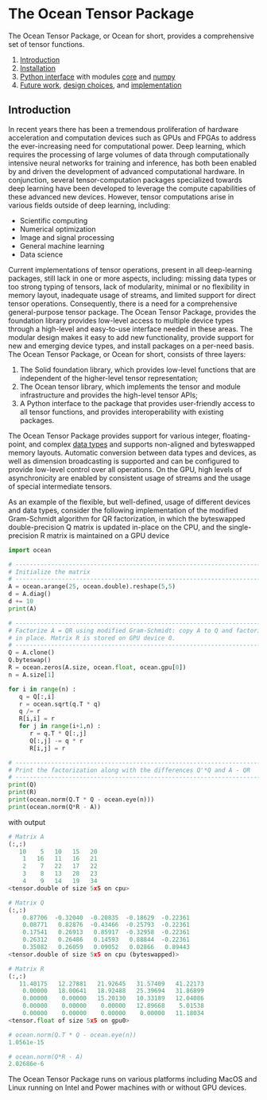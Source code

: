 # The Ocean Tensor Package

The Ocean Tensor Package, or Ocean for short, provides a comprehensive set of tensor functions.

1. [Introduction](#introduction)
2. [Installation](docs/installation.md)
3. [Python interface](docs/python/index.md) with modules [core](docs/python/module_core.md) and [numpy](docs/python/module_numpy.md)
4. [Future work](docs/future_work.md), [design choices](docs/design_choices.md), and [implementation](docs/implementation.md)

## Introduction

In recent years there has been a tremendous proliferation of hardware acceleration and computation devices such as GPUs and FPGAs to address the ever-increasing need for computational power. Deep learning, which requires the processing of large volumes of data through computationally intensive neural networks for training and inference, has both been enabled by and driven the development of advanced computational hardware. In conjunction, several tensor-computation packages specialized towards deep learning have been developed to leverage the compute capabilities of these advanced new devices. However, tensor computations arise in various fields outside of deep learning, including:

* Scientific computing
* Numerical optimization
* Image and signal processing
* General machine learning
* Data science

Current implementations of tensor operations, present in all deep-learning packages, still lack in one or more aspects, including: missing data types or too strong typing of tensors, lack of modularity, minimal or no flexibility in memory layout, inadequate usage of streams, and limited support for direct tensor operations. Consequently, there is a need for a comprehensive general-purpose tensor package. The Ocean Tensor Package, provides the foundation library provides low-level access to multiple device types through a high-level and easy-to-use interface needed in these areas. The modular design makes it easy to add new functionality, provide support for new and emerging device types, and install packages on a per-need basis. The Ocean Tensor Package, or Ocean for short, consists of three layers:

1. The Solid foundation library, which provides low-level functions that are independent of the higher-level tensor representation;
2. The Ocean tensor library, which implements the tensor and module infrastructure and provides the high-level tensor APIs;
3. A Python interface to the package that provides user-friendly access to all tensor functions, and provides interoperability with existing packages.

The Ocean Tensor Package provides support for various integer, floating-point, and complex [data types](docs/python/index.md#data-types) and supports non-aligned and byteswapped memory layouts. Automatic conversion between data types and devices, as well as dimension broadcasting is supported and can be configured to provide low-level control over all operations. On the GPU, high levels of asynchronicity are enabled by consistent usage of streams and the usage of special intermediate tensors. 

As an example of the flexible, but well-defined, usage of different devices and data types, consider the following implementation of the modified Gram-Schmidt algorithm for QR factorization, in which the byteswapped double-precision Q matrix is updated in-place on the CPU, and the single-precision R matrix is maintained on a GPU device

```Python
import ocean

# ------------------------------------------------------------------------
# Initialize the matrix
# ------------------------------------------------------------------------
A = ocean.arange(25, ocean.double).reshape(5,5)
d = A.diag()
d += 10
print(A)

# ------------------------------------------------------------------------
# Factorize A = QR using modified Gram-Schmidt: copy A to Q and factorize
# in place. Matrix R is stored on GPU device 0.
# ------------------------------------------------------------------------
Q = A.clone()
Q.byteswap()
R = ocean.zeros(A.size, ocean.float, ocean.gpu[0])
n = A.size[1]

for i in range(n) :
   q = Q[:,i]
   r = ocean.sqrt(q.T * q)
   q /= r
   R[i,i] = r
   for j in range(i+1,n) :
      r = q.T * Q[:,j]
      Q[:,j] -= q * r
      R[i,j] = r

# ------------------------------------------------------------------------
# Print the factorization along with the differences Q'*Q and A - QR
# ------------------------------------------------------------------------
print(Q)
print(R)
print(ocean.norm(Q.T * Q - ocean.eye(n)))
print(ocean.norm(Q*R - A))
````

with output

```Python
# Matrix A
(:,:)
   10    5   10   15   20
    1   16   11   16   21
    2    7   22   17   22
    3    8   13   28   23
    4    9   14   19   34
<tensor.double of size 5x5 on cpu>

# Matrix Q
(:,:)
    0.87706  -0.32040  -0.20835  -0.18629  -0.22361
    0.08771   0.82876  -0.43466  -0.25793  -0.22361
    0.17541   0.26913   0.85917  -0.32958  -0.22361
    0.26312   0.26486   0.14593   0.88844  -0.22361
    0.35082   0.26059   0.09052   0.02866   0.89443
<tensor.double of size 5x5 on cpu (byteswapped)>

# Matrix R
(:,:)
   11.40175   12.27881   21.92645   31.57409   41.22173
    0.00000   18.00641   18.92488   25.39694   31.86899
    0.00000    0.00000   15.20130   10.33189   12.04086
    0.00000    0.00000    0.00000   12.89668    5.01538
    0.00000    0.00000    0.00000    0.00000   11.18034
<tensor.float of size 5x5 on gpu0>

# ocean.norm(Q.T * Q - ocean.eye(n))
1.0561e-15

# ocean.norm(Q*R - A)
2.02686e-6
```

The Ocean Tensor Package runs on various platforms including MacOS and Linux running on Intel and Power machines with or without GPU devices.
